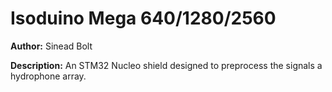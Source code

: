 # Isoduino Mega 640/1280/2560

__Author:__ Sinead Bolt

__Description:__ An STM32 Nucleo shield designed to preprocess the signals a hydrophone array.
